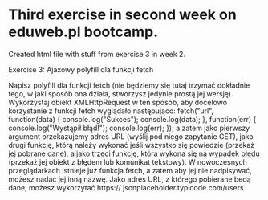 Third exercise in second week on eduweb.pl bootcamp.
======

Created html file with stuff from exercise 3 in week 2.

Exercise 3:
Ajaxowy polyfill dla funkcji fetch

Napisz polyfill dla funkcji fetch (nie będziemy się tutaj trzymać dokładnie tego, w jaki sposób ona działa, stworzysz jedynie prostą jej wersję). Wykorzystaj obiekt XMLHttpRequest w ten sposób, aby docelowo korzystanie z funkcji fetch wyglądało następująco:
fetch("url", function(data) {
		console.log("Sukces");
		console.log(data);
	}, 
	function(err) {
		console.log("Wystąpił błąd!");
		console.log(err);
	});
a zatem jako pierwszy argument przekazujemy adres URL (wyślij pod niego zapytanie GET), jako drugi funkcję, którą należy wykonać jeśli wszystko się powiedzie (przekaż jej
pobrane dane), a jako trzeci funkcję, która wykona się na wypadek błędu (przekaż jej obiekt z błędem lub komunikat tekstowy). W nowoczesnych przeglądarkach istnieje już
funkcja fetch, a zatem aby jej nie nadpisywać, możesz nadać jej inną nazwę. Jako adres URL, z którego pobierane bedą dane, możesz wykorzytać https:// jsonplaceholder.typicode.com/users